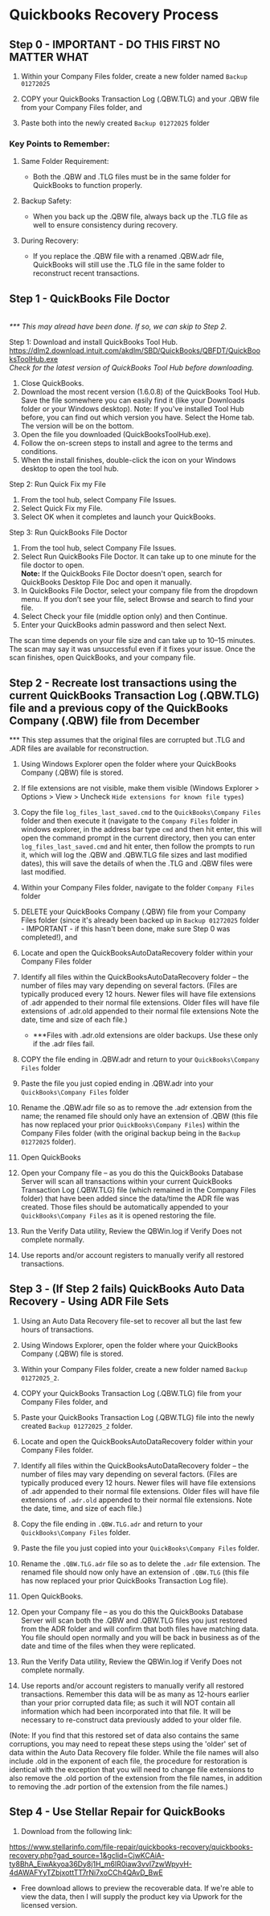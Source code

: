 # Quickbooks Recovery Process

## Step 0 - IMPORTANT - DO THIS FIRST NO MATTER WHAT

1) Within your Company Files folder, create a new folder named `Backup 01272025`

2) COPY your QuickBooks Transaction Log (.QBW.TLG) and your .QBW file from your Company Files folder, and

3) Paste both into the newly created `Backup 01272025` folder

### Key Points to Remember:
1) Same Folder Requirement:
    * Both the .QBW and .TLG files must be in the same folder for QuickBooks to function properly.

2) Backup Safety:

    * When you back up the .QBW file, always back up the .TLG file as well to ensure consistency during recovery.

3) During Recovery:

    * If you replace the .QBW file with a renamed .QBW.adr file, QuickBooks will still use the .TLG file in the same folder to reconstruct recent transactions.

## Step 1 - QuickBooks File Doctor
<br><i>*** This may alread have been done.  If so, we can skip to Step 2.</i></br>

Step 1: Download and install QuickBooks Tool Hub. https://dlm2.download.intuit.com/akdlm/SBD/QuickBooks/QBFDT/QuickBooksToolHub.exe
<br /><i>Check for the latest version of QuickBooks Tool Hub before downloading.</i>

1) Close QuickBooks.
2) Download the most recent version (1.6.0.8) of the QuickBooks Tool Hub. Save the file somewhere you can easily find it (like your Downloads folder or your Windows desktop). Note: If you've installed Tool Hub before, you can find out which version you have. Select the Home tab. The version will be on the bottom.
3) Open the file you downloaded (QuickBooksToolHub.exe).
4) Follow the on-screen steps to install and agree to the terms and conditions.
5) When the install finishes, double-click the icon on your Windows desktop to open the tool hub.

Step 2: Run Quick Fix my File
1) From the tool hub, select Company File Issues.
2) Select Quick Fix my File.
3) Select OK when it completes and launch your QuickBooks.

Step 3: Run QuickBooks File Doctor
1) From the tool hub, select Company File Issues.
2) Select Run QuickBooks File Doctor. It can take up to one minute for the file doctor to open.
<br><strong>Note:</strong> If the QuickBooks File Doctor doesn't open, search for QuickBooks Desktop File Doc and open it manually.
3) In QuickBooks File Doctor, select your company file from the dropdown menu. If you don’t see your file, select Browse and search to find your file.
4) Select Check your file (middle option only) and then Continue.
5) Enter your QuickBooks admin password and then select Next.

The scan time depends on your file size and can take up to 10–15 minutes. The scan may say it was unsuccessful even if it fixes your issue. Once the scan finishes, open QuickBooks, and your company file.

## Step 2 - Recreate lost transactions using the current QuickBooks Transaction Log (.QBW.TLG) file and a previous copy of the QuickBooks Company (.QBW) file from December
*** This step assumes that the original files are corrupted but .TLG and .ADR files are available for reconstruction.

1) Using Windows Explorer open the folder where your QuickBooks Company (.QBW) file is stored.

2) If file extensions are not visible, make them visible (Windows Explorer > Options > View > Uncheck `Hide extensions for known file types`)

3) Copy the file `log_files_last_saved.cmd` to the `QuickBooks\Company Files` folder and then execute it (navigate to the `Company Files` folder in windows explorer, in the address bar type `cmd` and then hit enter, this will open the command prompt in the current directory, then you can enter `log_files_last_saved.cmd` and hit enter, then follow the prompts to run it, which will log the .QBW and .QBW.TLG file sizes and last modified dates), this will save the details of when the .TLG and .QBW files were last modified.

4) Within your Company Files folder, navigate to the folder `Company Files` folder

5) DELETE your QuickBooks Company (.QBW) file from your Company Files folder (since it's already been backed up in `Backup 01272025` folder - IMPORTANT - if this hasn't been done, make sure Step 0 was completed!), and

6) Locate and open the QuickBooksAutoDataRecovery folder within your Company Files folder

7) Identify all files within the QuickBooksAutoDataRecovery folder – the number of files may vary depending on several factors. (Files are typically produced every 12 hours. Newer files will have file extensions of .adr appended to their normal file extensions.  Older files will have file extensions of .adr.old appended to their normal file extensions  Note the date, time and size of each file.)

    * ***Files with .adr.old extensions are older backups. Use these only if the .adr files fail.

8) COPY the file ending in .QBW.adr and return to your `QuickBooks\Company Files` folder

9) Paste the file you just copied ending in .QBW.adr into your `QuickBooks\Company Files` folder

10) Rename the .QBW.adr file so as to remove the .adr extension from the name; the renamed file should only have an extension of .QBW (this file has now replaced your prior `QuickBooks\Company Files`) within the Company Files folder (with the original backup being in the `Backup 01272025` folder).

11) Open QuickBooks

12) Open your Company file – as you do this the QuickBooks Database Server will scan all transactions within your current QuickBooks Transaction Log (.QBW.TLG) file (which remained in the Company Files folder) that have been added since the data/time the ADR file was created. Those files should be automatically appended to your `QuickBooks\Company Files` as it is opened restoring the file.

14) Run the Verify Data utility, Review the QBWin.log if Verify Does not complete normally.

15) Use reports and/or account registers to manually verify all restored transactions.

## Step 3 - (If Step 2 fails) QuickBooks Auto Data Recovery - Using ADR File Sets
1) Using an Auto Data Recovery file-set to recover all but the last few hours of transactions.

2) Using Windows Explorer, open the folder where your QuickBooks Company (.QBW) file is stored.

3) Within your Company Files folder, create a new folder named `Backup 01272025_2`.

4) COPY your QuickBooks Transaction Log (.QBW.TLG) file from your Company Files folder, and

5) Paste your QuickBooks Transaction Log (.QBW.TLG) file into the newly created `Backup 01272025_2` folder.

6) Locate and open the QuickBooksAutoDataRecovery folder within your Company Files folder.

7) Identify all files within the QuickBooksAutoDataRecovery folder – the number of files may vary depending on several factors. (Files are typically produced every 12 hours. Newer files will have file extensions of .adr appended to their normal file extensions. Older files will have file extensions of `.adr.old` appended to their normal file extensions. Note the date, time, and size of each file.)

8) Copy the file ending in `.QBW.TLG.adr` and return to your `QuickBooks\Company Files` folder.

9) Paste the file you just copied into your `QuickBooks\Company Files` folder.

10) Rename the `.QBW.TLG.adr` file so as to delete the `.adr` file extension. The renamed file should now only have an extension of `.QBW.TLG` (this file has now replaced your prior QuickBooks Transaction Log file).

11) Open QuickBooks.

12) Open your Company file – as you do this the QuickBooks Database Server will scan both the .QBW and .QBW.TLG files you just restored from the ADR folder and will confirm that both files have matching data. You file should open normally and you will be back in business as of the date and time of the files when they were replicated.

13) Run the Verify Data utility, Review the QBWin.log if Verify Does not complete normally.

14) Use reports and/or account registers to manually verify all restored transactions. Remember this data will be as many as 12-hours earlier than your prior corrupted data file; as such it will NOT contain all information which had been incorporated into that file.  It will be necessary to re-construct data previously added to your older file.

(Note: If you find that this restored set of data also contains the same corruptions, you may need to repeat these steps using the 'older' set of data within the Auto Data Recovery file folder.  While the file names will also include .old in the exponent of each file, the procedure for restoration is identical with the exception that you will need to change file extensions to also remove the .old portion of the extension from the file names, in addition to removing the .adr portion of the extension from the file names.)

## Step 4 - Use Stellar Repair for QuickBooks
1) Download from the following link:

https://www.stellarinfo.com/file-repair/quickbooks-recovery/quickbooks-recovery.php?gad_source=1&gclid=CjwKCAiA-ty8BhA_EiwAkyoa36Dy8j1H_m6IR0iaw3vvl7zwWpyvH-4dAWAFYyTZbjxottTT7rNi7xoCCh4QAvD_BwE
* Free download allows to preview the recoverable data. If we're able to view the data, then I will supply the product key via Upwork for the licensed version.